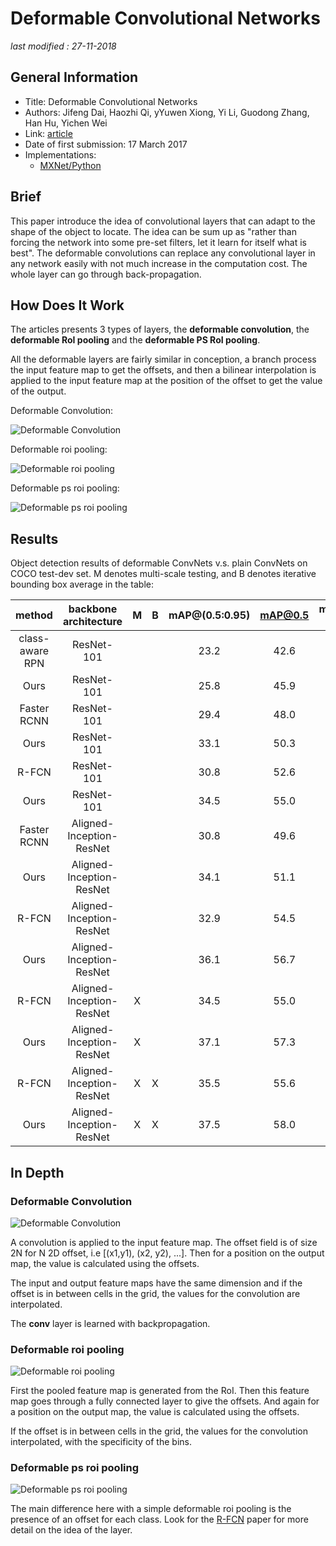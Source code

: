 # Deformable Convolutional Networks

_last modified : 27-11-2018_

## General Information

- Title: Deformable Convolutional Networks
- Authors: Jifeng Dai, Haozhi Qi, yYuwen Xiong, Yi Li, Guodong Zhang, Han Hu, Yichen Wei
- Link: [article](https://arxiv.org/abs/1703.06211)
- Date of first submission: 17 March 2017
- Implementations:
    - [MXNet/Python](https://github.com/msracver/Deformable-ConvNets)

## Brief

This paper introduce the idea of convolutional layers that can adapt to the shape of the object to locate. The idea can be sum up as "rather than forcing the network into some pre-set filters, let it learn for itself what is best". The deformable convolutions can replace any convolutional layer in any network easily with not much increase in the computation cost. The whole layer can go through back-propagation.

## How Does It Work

The articles presents 3 types of layers, the **deformable convolution**, the **deformable RoI pooling** and the **deformable PS RoI pooling**.

All the deformable layers are fairly similar in conception, a branch process the input feature map to get the offsets, and then a bilinear interpolation is applied to the input feature map at the position of the offset to get the value of the output.

Deformable Convolution:

![Deformable Convolution](https://raw.githubusercontent.com/D3lt4lph4/papers/master/docs/images/imagedetection/deformableconvnet/deformable_convolution.png "Deformable Convolution")

Deformable roi pooling:

![Deformable roi pooling](https://raw.githubusercontent.com/D3lt4lph4/papers/master/docs/images/imagedetection/deformableconvnet/deformable_roi_pooling.png "Deformable roi pooling")

Deformable ps roi pooling:

![Deformable ps roi pooling](https://raw.githubusercontent.com/D3lt4lph4/papers/master/docs/images/imagedetection/deformableconvnet/deformable_ps_roi_pooling.png "Deformable ps roi pooling")


## Results

Object detection results of deformable ConvNets v.s. plain ConvNets on COCO test-dev set. M denotes multi-scale testing, and B denotes iterative bounding box average in the table:

|method | backbone architecture | M | B | mAP@(0.5:0.95) | mAP@0.5 | mAP@(0.5:0.95) (small) | mAP@(0.5:0.95) (mid) | mAP@(0.5:0.95) (large) |
|:-:|:-:|:-:|:-:|:-:|:-:|:-:|:-:|:-:|
| class-aware RPN  | ResNet-101 | | | 23.2 | 42.6 | 6.9 | 27.1  | 35.1 |
| Ours | ResNet-101 | | | 25.8 | 45.9 | 7.2 | 28.3 | 40. 7  |
| Faster RCNN | ResNet-101 | | | 29.4 | 48.0 | 9.0 | 30.5 | 47.1  |
| Ours | ResNet-101 | |  | 33.1 | 50.3 | 11.6 | 34.9 | 51. 2  |
| R-FCN | ResNet-101 | | | 30.8 | 52.6 | 11.8 | 33.9 | 44.8 |
| Ours | ResNet-101 | |  | 34.5 | 55.0 | 14.0 | 37.7 | 50. 3 |
| Faster RCNN | Aligned-Inception-ResNet | | | 30.8 | 49.6 | 9.6 | 32.5 | 49.0 |
| Ours | Aligned-Inception-ResNet | | | 34.1 | 51.1 | 12.2 | 36.5 | 52.4 |
| R-FCN | Aligned-Inception-ResNet | | | 32.9 | 54.5 | 12.5 | 36.3  | 48.3 |
| Ours | Aligned-Inception-ResNet | | | 36.1 | 56.7 | 14.8 | 39.8 | 52.2 |
| R-FCN | Aligned-Inception-ResNet | X | | 34.5 | 55.0 | 16.8 | 37.3 | 48.3 |
| Ours | Aligned-Inception-ResNet | X | | 37.1 | 57.3 | 18.8 | 39.7 | 52.3 |
| R-FCN | Aligned-Inception-ResNet | X | X | 35.5 | 55.6 | 17.8 | 38.4 | 49.3 |
| Ours | Aligned-Inception-ResNet | X | X | 37.5 | 58.0 | 19.4 | 40.1 | 52.5 |

## In Depth

### Deformable Convolution

![Deformable Convolution](https://raw.githubusercontent.com/D3lt4lph4/papers/master/docs/images/imagedetection/deformableconvnet/deformable_convolution.png "Deformable Convolution")

A convolution is applied to the input feature map. The offset field is of size 2N for N 2D offset, i.e [(x1,y1), (x2, y2), ...]. Then for a position on the output map, the value is calculated using the offsets.

The input and output feature maps have the same dimension and if the offset is in between cells in the grid, the values for the convolution are interpolated.

The __conv__ layer is learned with backpropagation.

### Deformable roi pooling

![Deformable roi pooling](https://raw.githubusercontent.com/D3lt4lph4/papers/master/docs/images/imagedetection/deformableconvnet/deformable_roi_pooling.png "Deformable roi pooling")

First the pooled feature map is generated from the RoI. Then this feature map goes through a fully connected layer to give the offsets. And again for a position on the output map, the value is calculated using the offsets.

If the offset is in between cells in the grid, the values for the convolution interpolated, with the specificity of the bins.


### Deformable ps roi pooling

![Deformable ps roi pooling](https://raw.githubusercontent.com/D3lt4lph4/papers/master/docs/images/imagedetection/deformableconvnet/deformable_ps_roi_pooling.png "Deformable ps roi pooling")

The main difference here with a simple deformable roi pooling is the presence of an offset for each class. Look for the [R-FCN](https://arxiv.org/abs/1605.06409) paper for more detail on the idea of the layer.